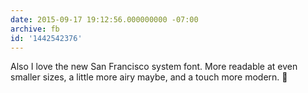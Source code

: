```yaml
---
date: 2015-09-17 19:12:56.000000000 -07:00
archive: fb
id: '1442542376'
---
```


Also I love the new San Francisco system font. More readable at even smaller sizes, a little more airy maybe, and a touch more modern. 💯
